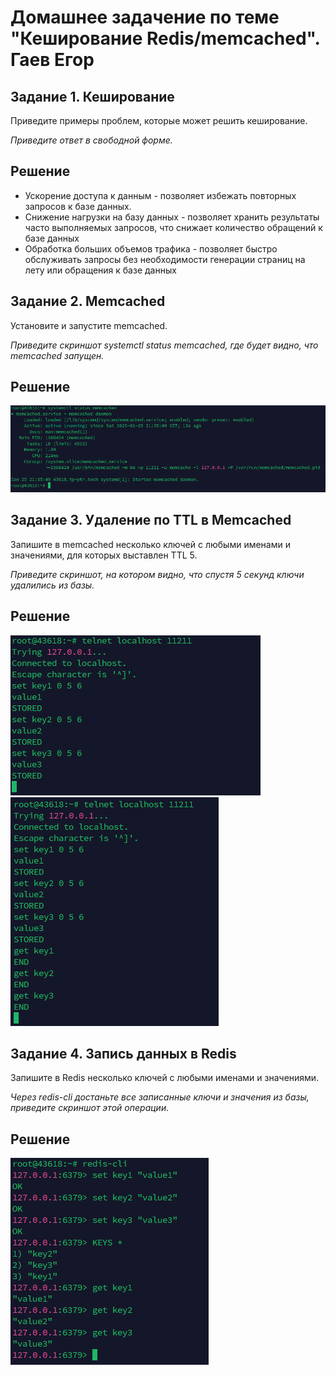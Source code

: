 # Домашнее задачение по теме "Кеширование Redis/memcached". Гаев Егор

## Задание 1. Кеширование 

Приведите примеры проблем, которые может решить кеширование. 

*Приведите ответ в свободной форме.*

## Решение

- Ускорение доступа к данным - позволяет избежать повторных запросов к базе данных.
- Снижение нагрузки на базу данных - позволяет хранить результаты часто выполняемых запросов, что снижает количество обращений к базе данных
- Обработка больших объемов трафика - позволяет быстро обслуживать запросы без необходимости генерации страниц на лету или обращения к базе данных

## Задание 2. Memcached

Установите и запустите memcached.

*Приведите скриншот systemctl status memcached, где будет видно, что memcached запущен.*

## Решение

![alt text](img/image.png)

## Задание 3. Удаление по TTL в Memcached

Запишите в memcached несколько ключей с любыми именами и значениями, для которых выставлен TTL 5. 

*Приведите скриншот, на котором видно, что спустя 5 секунд ключи удалились из базы.*

## Решение
![alt text](img/image1.png)
![alt text](img/image2.png)


## Задание 4. Запись данных в Redis

Запишите в Redis несколько ключей с любыми именами и значениями. 

*Через redis-cli достаньте все записанные ключи и значения из базы, приведите скриншот этой операции.*


## Решение
![alt text](img/image3.png)